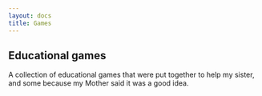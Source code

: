 ```yaml
---
layout: docs
title: Games
---
```


## Educational games

A collection of educational games that were put together to help my sister, and some because my Mother said it was a good idea.